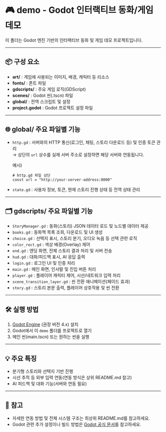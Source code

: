# 🎮 demo - Godot 인터랙티브 동화/게임 데모

이 폴더는 Godot 엔진 기반의 인터랙티브 동화 및 게임 데모 프로젝트입니다.

---

## 📦 구성 요소
- **art/** : 게임에 사용되는 이미지, 배경, 캐릭터 등 리소스
- **fonts/** : 폰트 파일
- **gdscripts/** : 주요 게임 로직(GDScript)
- **scenes/** : Godot 씬(.tscn) 파일
- **global/** : 전역 스크립트 및 설정
- **project.godot** : Godot 프로젝트 설정 파일

---

## 🌐 global/ 주요 파일별 기능

- `http.gd` : 서버와의 HTTP 통신(로그인, 채팅, 스토리 다운로드 등) 및 인증 토큰 관리  
  → 상단의 `url` 상수를 실제 서버 주소로 설정하면 해당 서버와 연동됩니다.
  
  예시)
  ```gdscript
  # http.gd 파일 상단
  const url = "http://your-server-address:8000"
  ```
- `state.gd` : 사용자 정보, 토큰, 현재 스토리 진행 상태 등 전역 상태 관리

---

## 🗂️ gdscripts/ 주요 파일별 기능

- `StoryManager.gd` : 동화(스토리) JSON 데이터 로드 및 노드별 데이터 제공
- `books.gd` : 동화책 목록 조회, 다운로드 및 UI 생성
- `choice.gd` : 선택지 표시, 스토리 분기, 오디오 녹음 등 선택 관련 로직
- `color_rect.gd` : 색상 배경(Overlay) 제어
- `end.gd` : 엔딩 화면, 전체 스토리 결과 처리 및 서버 전송
- `hud.gd` : 대화/피드백 표시, AI 응답 출력
- `login.gd` : 로그인 UI 및 인증 처리
- `main.gd` : 메인 화면, 인사말 및 진입 버튼 처리
- `player.gd` : 플레이어 캐릭터 제어, 시선/네트워크 입력 처리
- `scene_transition_layer.gd` : 씬 전환 애니메이션(페이드 효과)
- `story.gd` : 스토리 본문 출력, 플레이어 상호작용 및 씬 전환

---

## 🛠️ 실행 방법

1. [Godot Engine](https://godotengine.org/) (권장 버전 4.x) 설치
2. Godot에서 이 `demo` 폴더를 프로젝트로 열기
3. 메인 씬(main.tscn) 또는 원하는 씬을 실행

---

## 💡 주요 특징
- 분기형 스토리와 선택지 기반 진행
- 시선 추적 등 외부 입력 연동(연동 방식은 상위 README.md 참고)
- AI 피드백 및 대화 기능(서버와 연동 필요)

---

## 📄 참고
- 자세한 연동 방법 및 전체 시스템 구조는 최상위 README.md를 참고하세요.
- Godot 관련 추가 설정이나 빌드 방법은 [Godot 공식 문서](https://docs.godotengine.org/ko/stable/)를 참고하세요.

